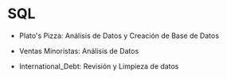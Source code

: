# SQL

+ Plato's Pizza: Análisis de Datos y Creación de Base de Datos

+ Ventas Minoristas: Análisis de Datos 

+ International_Debt: Revisión y Limpieza de datos

